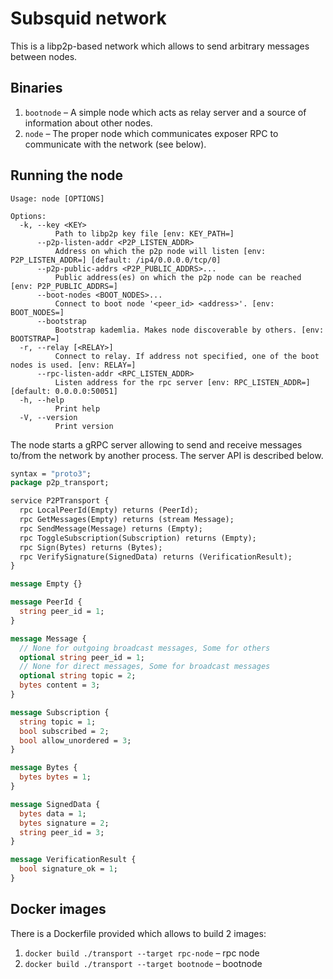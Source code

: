 # Subsquid network

This is a libp2p-based network which allows to send arbitrary messages between nodes.

## Binaries
1. `bootnode` – A simple node which acts as relay server and a source of information about other nodes.
2. `node` – The proper node which communicates exposer RPC to communicate with the network (see below).

## Running the node

```
Usage: node [OPTIONS]

Options:
  -k, --key <KEY>
          Path to libp2p key file [env: KEY_PATH=]
      --p2p-listen-addr <P2P_LISTEN_ADDR>
          Address on which the p2p node will listen [env: P2P_LISTEN_ADDR=] [default: /ip4/0.0.0.0/tcp/0]
      --p2p-public-addrs <P2P_PUBLIC_ADDRS>...
          Public address(es) on which the p2p node can be reached [env: P2P_PUBLIC_ADDRS=]
      --boot-nodes <BOOT_NODES>...
          Connect to boot node '<peer_id> <address>'. [env: BOOT_NODES=]
      --bootstrap
          Bootstrap kademlia. Makes node discoverable by others. [env: BOOTSTRAP=]
  -r, --relay [<RELAY>]
          Connect to relay. If address not specified, one of the boot nodes is used. [env: RELAY=]
      --rpc-listen-addr <RPC_LISTEN_ADDR>
          Listen address for the rpc server [env: RPC_LISTEN_ADDR=] [default: 0.0.0.0:50051]
  -h, --help
          Print help
  -V, --version
          Print version

```

The node starts a gRPC server allowing to send and receive messages to/from the network by another process. The server API is described below.
```protobuf
syntax = "proto3";
package p2p_transport;

service P2PTransport {
  rpc LocalPeerId(Empty) returns (PeerId);
  rpc GetMessages(Empty) returns (stream Message);
  rpc SendMessage(Message) returns (Empty);
  rpc ToggleSubscription(Subscription) returns (Empty);
  rpc Sign(Bytes) returns (Bytes);
  rpc VerifySignature(SignedData) returns (VerificationResult);
}

message Empty {}

message PeerId {
  string peer_id = 1;
}

message Message {
  // None for outgoing broadcast messages, Some for others
  optional string peer_id = 1;
  // None for direct messages, Some for broadcast messages
  optional string topic = 2;
  bytes content = 3;
}

message Subscription {
  string topic = 1;
  bool subscribed = 2;
  bool allow_unordered = 3;
}

message Bytes {
  bytes bytes = 1;
}

message SignedData {
  bytes data = 1;
  bytes signature = 2;
  string peer_id = 3;
}

message VerificationResult {
  bool signature_ok = 1;
}

```

## Docker images
There is a Dockerfile provided which allows to build 2 images:
1. `docker build ./transport --target rpc-node` – rpc node
2. `docker build ./transport --target bootnode` – bootnode
